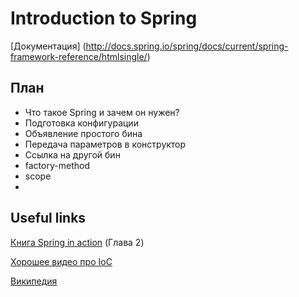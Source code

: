 # Introduction to Spring

[Документация] (http://docs.spring.io/spring/docs/current/spring-framework-reference/htmlsingle/)

## План

* Что такое Spring и зачем он нужен?
* Подготовка конфигурации
* Объявление простого бина
* Передача параметров в конструктор
* Ссылка на другой бин
* factory-method
* scope
* 



## Useful links
[Книга Spring in action](https://www.assembla.com/spaces/gorsv/documents/aZ5WPupOSr457dacwqEsg8/download/aZ5WPupOSr457dacwqEsg8) (Глава 2)

[Хорошее видео про IoC](http://www.youtube.com/watch?v=ZdBwF26oWhs)

[Википедия](https://ru.wikipedia.org/wiki/%D0%98%D0%BD%D0%B2%D0%B5%D1%80%D1%81%D0%B8%D1%8F_%D1%83%D0%BF%D1%80%D0%B0%D0%B2%D0%BB%D0%B5%D0%BD%D0%B8%D1%8F)
